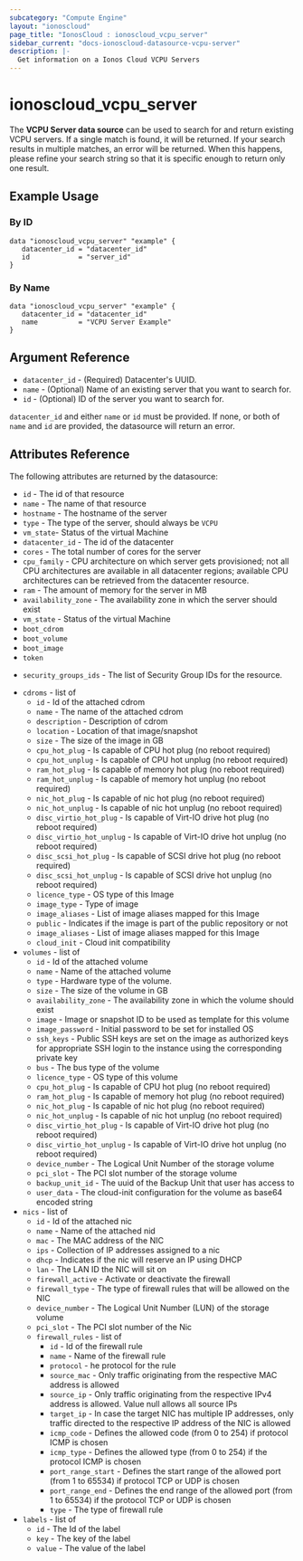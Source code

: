 ```yaml
---
subcategory: "Compute Engine"
layout: "ionoscloud"
page_title: "IonosCloud : ionoscloud_vcpu_server"
sidebar_current: "docs-ionoscloud-datasource-vcpu-server"
description: |-
  Get information on a Ionos Cloud VCPU Servers
---
```


# ionoscloud_vcpu_server

The **VCPU Server data source** can be used to search for and return existing VCPU servers. 
If a single match is found, it will be returned. If your search results in multiple matches, an error will be returned.
When this happens, please refine your search string so that it is specific enough to return only one result.

## Example Usage

### By ID
```hcl
data "ionoscloud_vcpu_server" "example" {
   datacenter_id = "datacenter_id"
   id            = "server_id"
}
```

### By Name
```hcl
data "ionoscloud_vcpu_server" "example" {
   datacenter_id = "datacenter_id"
   name          = "VCPU Server Example"
}
```

## Argument Reference

* `datacenter_id` - (Required) Datacenter's UUID.
* `name` - (Optional) Name of an existing server that you want to search for.
* `id` - (Optional) ID of the server you want to search for.

`datacenter_id` and either `name` or `id` must be provided. If none, or both of `name` and `id` are provided, the datasource will return an error.

## Attributes Reference

The following attributes are returned by the datasource:

* `id` - The id of that resource
* `name` - The name of that resource
* `hostname` - The hostname of the server
* `type` - The type of the server, should always be `VCPU`
* `vm_state`- Status of the virtual Machine
* `datacenter_id` - The id of the datacenter
* `cores` - The total number of cores for the server
* `cpu_family` - CPU architecture on which server gets provisioned; not all CPU architectures are available in all datacenter regions; available CPU architectures can be retrieved from the datacenter resource.
* `ram` - The amount of memory for the server in MB
* `availability_zone` - The availability zone in which the server should exist
* `vm_state` - Status of the virtual Machine
* `boot_cdrom`
* `boot_volume`
* `boot_image`
* `token`
- `security_groups_ids` - The list of Security Group IDs for the resource.
* `cdroms` - list of
  * `id` - Id of the attached cdrom
  * `name` - The name of the attached cdrom
  * `description` - Description of cdrom
  * `location` - Location of that image/snapshot
  * `size` - The size of the image in GB
  * `cpu_hot_plug` - Is capable of CPU hot plug (no reboot required)
  * `cpu_hot_unplug` - Is capable of CPU hot unplug (no reboot required)
  * `ram_hot_plug` - Is capable of memory hot plug (no reboot required)
  * `ram_hot_unplug` - Is capable of memory hot unplug (no reboot required)
  * `nic_hot_plug` - Is capable of nic hot plug (no reboot required)
  * `nic_hot_unplug` - Is capable of nic hot unplug (no reboot required)
  * `disc_virtio_hot_plug` - Is capable of Virt-IO drive hot plug (no reboot required)
  * `disc_virtio_hot_unplug` - Is capable of Virt-IO drive hot unplug (no reboot required)
  * `disc_scsi_hot_plug` - Is capable of SCSI drive hot plug (no reboot required)
  * `disc_scsi_hot_unplug` - Is capable of SCSI drive hot unplug (no reboot required)
  * `licence_type` - OS type of this Image
  * `image_type` - Type of image
  * `image_aliases` - List of image aliases mapped for this Image
  * `public` - Indicates if the image is part of the public repository or not
  * `image_aliases` - List of image aliases mapped for this Image
  * `cloud_init` - Cloud init compatibility
* `volumes` - list of
  * `id` - Id of the attached volume
  * `name` - Name of the attached volume
  * `type` - Hardware type of the volume.
  * `size` - The size of the volume in GB
  * `availability_zone` - The availability zone in which the volume should exist
  * `image` - Image or snapshot ID to be used as template for this volume
  * `image_password` - Initial password to be set for installed OS
  * `ssh_keys` - Public SSH keys are set on the image as authorized keys for appropriate SSH login to the instance using the corresponding private key
  * `bus` - The bus type of the volume
  * `licence_type` - OS type of this volume
  * `cpu_hot_plug` - Is capable of CPU hot plug (no reboot required)
  * `ram_hot_plug` - Is capable of memory hot plug (no reboot required)
  * `nic_hot_plug` - Is capable of nic hot plug (no reboot required)
  * `nic_hot_unplug` - Is capable of nic hot unplug (no reboot required)
  * `disc_virtio_hot_plug` - Is capable of Virt-IO drive hot plug (no reboot required)
  * `disc_virtio_hot_unplug` - Is capable of Virt-IO drive hot unplug (no reboot required)
  * `device_number` - The Logical Unit Number of the storage volume
  * `pci_slot` - The PCI slot number of the storage volume
  * `backup_unit_id` - The uuid of the Backup Unit that user has access to
  * `user_data` - The cloud-init configuration for the volume as base64 encoded string
* `nics` - list of
  * `id` - Id of the attached nic
  * `name` - Name of the attached nid
  * `mac` - The MAC address of the NIC
  * `ips` - Collection of IP addresses assigned to a nic
  * `dhcp` - Indicates if the nic will reserve an IP using DHCP
  * `lan` - The LAN ID the NIC will sit on
  * `firewall_active` - Activate or deactivate the firewall
  * `firewall_type` - The type of firewall rules that will be allowed on the NIC
  * `device_number` - The Logical Unit Number (LUN) of the storage volume
  * `pci_slot` - The PCI slot number of the Nic
  * `firewall_rules` - list of
    * `id` - Id of the firewall rule
    * `name` - Name of the firewall rule
    * `protocol` - he protocol for the rule
    * `source_mac` - Only traffic originating from the respective MAC address is allowed
    * `source_ip` - Only traffic originating from the respective IPv4 address is allowed. Value null allows all source IPs
    * `target_ip` - In case the target NIC has multiple IP addresses, only traffic directed to the respective IP address of the NIC is allowed
    * `icmp_code` - Defines the allowed code (from 0 to 254) if protocol ICMP is chosen
    * `icmp_type` - Defines the allowed type (from 0 to 254) if the protocol ICMP is chosen
    * `port_range_start` - Defines the start range of the allowed port (from 1 to 65534) if protocol TCP or UDP is chosen
    * `port_range_end` - Defines the end range of the allowed port (from 1 to 65534) if the protocol TCP or UDP is chosen
    * `type` - The type of firewall rule
* `labels` - list of
  * `id` - The Id of the label
  * `key` - The key of the label
  * `value` - The value of the label